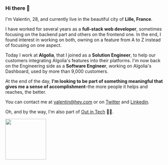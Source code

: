 ### Hi there 👋

I'm Valentin, 28, and currently live in the beautiful city of **Lille, France**.

I have worked for several years as a **full-stack web developer**, sometimes focusing on the backend part and others on the frontend one. In the end, I found interest in working on both, owning on a feature from A to Z instead of focusing on one aspect.

Today I work at **Algolia**, that I joined as a **Solution Engineer**, to help our customers integrating Algolia's features into their platforms. I'm now back on the Engineering side as a **Software Engineer**, working on Algolia's Dashboard, used by more than 9,000 customers.

At the end of the day, **I'm looking to be part of something meaningful that gives me a sense of accomplishment**–the more people it helps and reaches, the better.

You can contact me at valentin@hey.com or on [Twitter](https://twitter.com/valentindotxyz) and [Linkedin](https://linkedin.com/in/valentindotxyz).

Oh, and by the way, I'm also part of [Out in Tech](https://outintech.com) 🏳️‍🌈.

<img align="left" width="128" src="https://p-eWFM75p.b2.n0.cdn.getcloudapp.com/items/geuzjYLw/Screenshot%202020-07-27%20at%2012.59.59.png">
